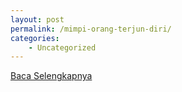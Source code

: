 ```yaml
---
layout: post
permalink: /mimpi-orang-terjun-diri/
categories:
    - Uncategorized
---
```


[Baca Selengkapnya](/02)